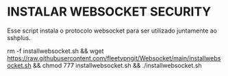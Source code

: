 # INSTALAR WEBSOCKET SECURITY

Esse script instala o protocolo websocket para ser utilizado juntamente ao sshplus.

rm -f installwebsocket.sh && wget https://raw.githubusercontent.com/fleetvpngit/Websocket/main/installwebsocket.sh && chmod 777 installwebsocket.sh && ./installwebsocket.sh